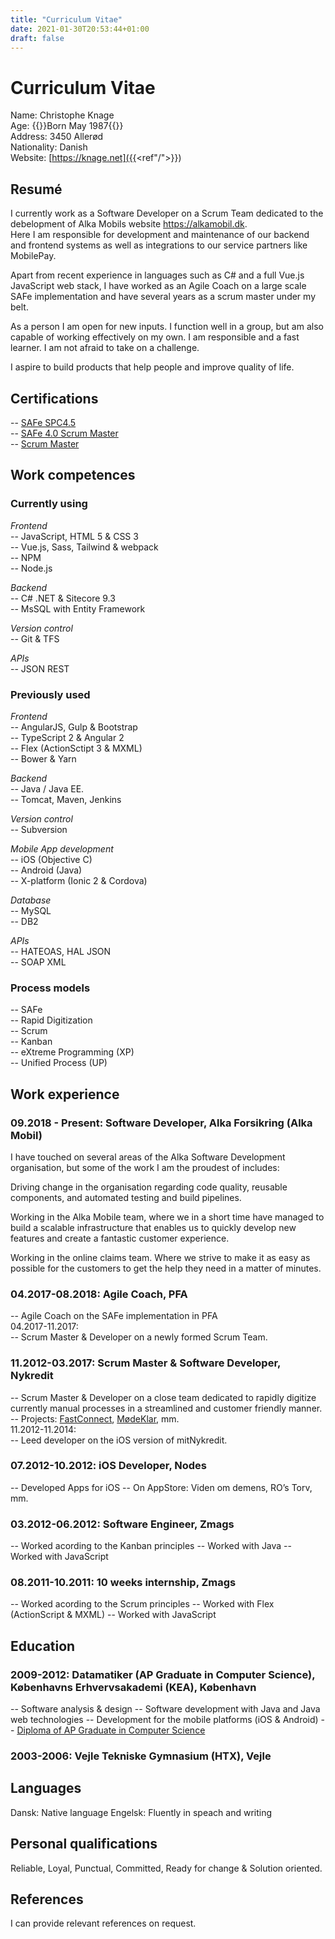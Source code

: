 ```yaml
---
title: "Curriculum Vitae"
date: 2021-01-30T20:53:44+01:00
draft: false
---
```


# Curriculum Vitae

Name: Christophe Knage  
Age: {{<age>}}Born May 1987{{</age>}}  
Address: 3450 Allerød  
Nationality: Danish  
Website: [https://knage.net]({{<ref"/">}})  

## Resumé
I currently work as a Software Developer on a Scrum Team dedicated to the debelopment of Alka Mobils website <a href="https://alkamobil.dk" target="_blank">https&#58;//alkamobil.dk</a>.  
Here I am responsible for development and maintenance of our backend and frontend systems as well as integrations to our service partners like MobilePay.

Apart from recent experience in languages such as C# and a full Vue.js JavaScript web stack, I have worked as an Agile Coach on a large scale SAFe implementation and have several years as a scrum master under my belt.

As a person I am open for new inputs. I function well in a group, but am also capable of working effectively on my own. I am responsible and a fast learner. I am not afraid to take on a challenge.

I aspire to build products that help people and improve quality of life.

## Certifications
-- [SAFe SPC4.5](/documents/SAFe_SPC4_Certificate.pdf)  
-- [SAFe 4.0 Scrum Master](/documents/SAFe-Certificate.pdf)  
-- [Scrum Master](/documents/Christophe-Knage-ScrumAlliance_CSM_Certificate.pdf)  

## Work competences
### Currently using
*Frontend*  
-- JavaScript, HTML 5 & CSS 3  
-- Vue.js, Sass, Tailwind & webpack  
-- NPM  
-- Node.js  

*Backend*  
-- C# .NET & Sitecore 9.3  
-- MsSQL with Entity Framework  

*Version control*  
-- Git & TFS  

*APIs*  
-- JSON REST  

### Previously used
*Frontend*  
-- AngularJS, Gulp & Bootstrap  
-- TypeScript 2 & Angular 2  
-- Flex (ActionSctipt 3 & MXML)  
-- Bower & Yarn  

*Backend*  
-- Java / Java EE.  
-- Tomcat, Maven, Jenkins  

*Version control*  
-- Subversion  

*Mobile App development*  
-- iOS (Objective C)  
-- Android (Java)  
-- X-platform (Ionic 2 & Cordova)  

*Database*  
-- MySQL  
-- DB2  

*APIs*  
-- HATEOAS, HAL JSON  
-- SOAP XML  

### Process models
-- SAFe  
-- Rapid Digitization  
-- Scrum  
-- Kanban  
-- eXtreme Programming (XP)  
-- Unified Process (UP)  

## Work experience
### 09.2018 - Present: Software Developer, Alka Forsikring (Alka Mobil)
I have touched on several areas of the Alka Software Development organisation, but some of the work I am the proudest of includes:

Driving change in the organisation regarding code quality, reusable components, and automated testing and build pipelines.

Working in the Alka Mobile team, where we in a short time have managed to build a scalable infrastructure that enables us to quickly develop new features and create a fantastic customer experience.

Working in the online claims team. Where we strive to make it as easy as possible for the customers to get the help they need in a matter of minutes.

### 04.2017-08.2018: Agile Coach, PFA
-- Agile Coach on the SAFe implementation in PFA  
04.2017-11.2017:  
-- Scrum Master & Developer on a newly formed Scrum Team.  

### 11.2012-03.2017: Scrum Master & Software Developer, Nykredit
-- Scrum Master & Developer on a close team dedicated to rapidly digitize currently manual processes in a streamlined and customer friendly manner.  
-- Projects: [FastConnect](/img/FastConnect.png), [MødeKlar](/img/MoedeKlar.png), mm.  
11.2012-11.2014:  
-- Leed developer on the iOS version of mitNykredit.  

### 07.2012-10.2012: iOS Developer, Nodes
-- Developed Apps for iOS
-- On AppStore: Viden om demens, RO’s Torv, mm.

### 03.2012-06.2012: Software Engineer, Zmags
-- Worked acording to the Kanban principles
-- Worked with Java
-- Worked with JavaScript

### 08.2011-10.2011: 10 weeks internship, Zmags
-- Worked acording to the Scrum principles
-- Worked with Flex (ActionScript & MXML)
-- Worked with JavaScript

## Education
### 2009-2012: Datamatiker (AP Graduate in Computer Science), Københavns Erhvervsakademi (KEA), København
-- Software analysis & design
-- Software development with Java and Java web technologies
-- Development for the mobile platforms (iOS & Android)
-- [Diploma of AP Graduate in Computer Science](/documents/Diploma-of-AP-Graduate-in-Computer-Science.pdf)

### 2003-2006: Vejle Tekniske Gymnasium (HTX), Vejle

## Languages
Dansk: Native language
Engelsk: Fluently in speach and writing

## Personal qualifications
Reliable, Loyal, Punctual, Committed, Ready for change & Solution oriented.

## References
I can provide relevant references on request.
